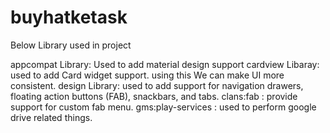 # buyhatketask

Below Library used in project

appcompat Library: Used to add material design support
cardview Libaray: used to add Card widget support. using this We can make UI more consistent.
design Library: used to add support for navigation drawers, floating action buttons (FAB), snackbars, and tabs.
clans:fab : provide support for custom fab menu.
gms:play-services : used to perform google drive related things.
